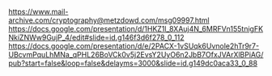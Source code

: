 https://www.mail-archive.com/cryptography@metzdowd.com/msg09997.html
https://docs.google.com/presentation/d/1HKZ1l_8XAuj4N_6MRFVn155tnigFKNkiZNWw9GujP_4/edit#slide=id.g146f3d6f278_0_112
https://docs.google.com/presentation/d/e/2PACX-1vSUqk6Uvnole2hTr9r7-UBcvmPquLhMNa_qPHL26BoVCk0v5j2EvsY2UyO6n2JbB7OfxJVArXlBPiAG/pub?start=false&loop=false&delayms=3000&slide=id.g149dc0aca33_0_88